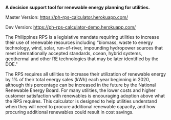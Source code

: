 **A decision support tool for renewable energy planning for utilities.**

Master Version: https://ph-rps-calculator.herokuapp.com/

Dev Version: https://ph-rps-calculator-demo.herokuapp.com/

The Philippines RPS is a legislative mandate requiring utilities to increase their use of renewable resources including “biomass, waste to energy technology, wind, solar, run-of-river, impounding hydropower sources that meet internationally accepted standards, ocean, hybrid systems, geothermal and other RE technologies that may be later identified by the DOE."

The RPS requires all utilities to increase their utilization of renewable energy by 1% of their total energy sales (kWh) each year beginning in 2020, although this percentage can be increased in the future by the National Renewable Energy Board. For many utilities, the lower costs and higher customer satisfaction with renewables is encouraging adoption above what the RPS requires. This calculator is designed to help utilities understand when they will need to procure additional renewable capacity, and how procuring additional renewables could result in cost savings.
